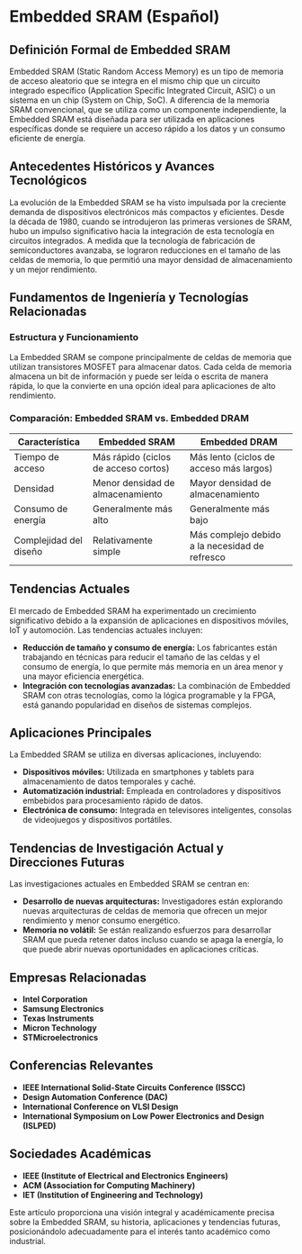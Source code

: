# Embedded SRAM (Español)

## Definición Formal de Embedded SRAM

Embedded SRAM (Static Random Access Memory) es un tipo de memoria de acceso aleatorio que se integra en el mismo chip que un circuito integrado específico (Application Specific Integrated Circuit, ASIC) o un sistema en un chip (System on Chip, SoC). A diferencia de la memoria SRAM convencional, que se utiliza como un componente independiente, la Embedded SRAM está diseñada para ser utilizada en aplicaciones específicas donde se requiere un acceso rápido a los datos y un consumo eficiente de energía.

## Antecedentes Históricos y Avances Tecnológicos

La evolución de la Embedded SRAM se ha visto impulsada por la creciente demanda de dispositivos electrónicos más compactos y eficientes. Desde la década de 1980, cuando se introdujeron las primeras versiones de SRAM, hubo un impulso significativo hacia la integración de esta tecnología en circuitos integrados. A medida que la tecnología de fabricación de semiconductores avanzaba, se lograron reducciones en el tamaño de las celdas de memoria, lo que permitió una mayor densidad de almacenamiento y un mejor rendimiento.

## Fundamentos de Ingeniería y Tecnologías Relacionadas

### Estructura y Funcionamiento

La Embedded SRAM se compone principalmente de celdas de memoria que utilizan transistores MOSFET para almacenar datos. Cada celda de memoria almacena un bit de información y puede ser leída o escrita de manera rápida, lo que la convierte en una opción ideal para aplicaciones de alto rendimiento.

### Comparación: Embedded SRAM vs. Embedded DRAM

| Característica        | Embedded SRAM                       | Embedded DRAM                       |
|-----------------------|------------------------------------|-------------------------------------|
| Tiempo de acceso      | Más rápido (ciclos de acceso cortos)| Más lento (ciclos de acceso más largos) |
| Densidad              | Menor densidad de almacenamiento   | Mayor densidad de almacenamiento    |
| Consumo de energía    | Generalmente más alto              | Generalmente más bajo                |
| Complejidad del diseño| Relativamente simple               | Más complejo debido a la necesidad de refresco |

## Tendencias Actuales

El mercado de Embedded SRAM ha experimentado un crecimiento significativo debido a la expansión de aplicaciones en dispositivos móviles, IoT y automoción. Las tendencias actuales incluyen:

- **Reducción de tamaño y consumo de energía:** Los fabricantes están trabajando en técnicas para reducir el tamaño de las celdas y el consumo de energía, lo que permite más memoria en un área menor y una mayor eficiencia energética.
- **Integración con tecnologías avanzadas:** La combinación de Embedded SRAM con otras tecnologías, como la lógica programable y la FPGA, está ganando popularidad en diseños de sistemas complejos.

## Aplicaciones Principales

La Embedded SRAM se utiliza en diversas aplicaciones, incluyendo:

- **Dispositivos móviles:** Utilizada en smartphones y tablets para almacenamiento de datos temporales y caché.
- **Automatización industrial:** Empleada en controladores y dispositivos embebidos para procesamiento rápido de datos.
- **Electrónica de consumo:** Integrada en televisores inteligentes, consolas de videojuegos y dispositivos portátiles.

## Tendencias de Investigación Actual y Direcciones Futuras

Las investigaciones actuales en Embedded SRAM se centran en:

- **Desarrollo de nuevas arquitecturas:** Investigadores están explorando nuevas arquitecturas de celdas de memoria que ofrecen un mejor rendimiento y menor consumo energético.
- **Memoria no volátil:** Se están realizando esfuerzos para desarrollar SRAM que pueda retener datos incluso cuando se apaga la energía, lo que puede abrir nuevas oportunidades en aplicaciones críticas.

## Empresas Relacionadas

- **Intel Corporation**
- **Samsung Electronics**
- **Texas Instruments**
- **Micron Technology**
- **STMicroelectronics**

## Conferencias Relevantes

- **IEEE International Solid-State Circuits Conference (ISSCC)**
- **Design Automation Conference (DAC)**
- **International Conference on VLSI Design**
- **International Symposium on Low Power Electronics and Design (ISLPED)**

## Sociedades Académicas

- **IEEE (Institute of Electrical and Electronics Engineers)**
- **ACM (Association for Computing Machinery)**
- **IET (Institution of Engineering and Technology)**

Este artículo proporciona una visión integral y académicamente precisa sobre la Embedded SRAM, su historia, aplicaciones y tendencias futuras, posicionándolo adecuadamente para el interés tanto académico como industrial.